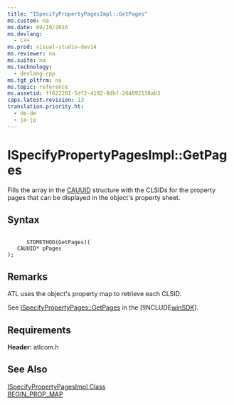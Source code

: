 ```yaml
---
title: "ISpecifyPropertyPagesImpl::GetPages"
ms.custom: na
ms.date: 09/19/2016
ms.devlang: 
  - C++
ms.prod: visual-studio-dev14
ms.reviewer: na
ms.suite: na
ms.technology: 
  - devlang-cpp
ms.tgt_pltfrm: na
ms.topic: reference
ms.assetid: ff622261-5df2-4192-8dbf-264092138ab3
caps.latest.revision: 13
translation.priority.ht: 
  - de-de
  - ja-jp
---
```

# ISpecifyPropertyPagesImpl::GetPages
Fills the array in the [CAUUID](http://msdn.microsoft.com/library/windows/desktop/ms680048) structure with the CLSIDs for the property pages that can be displayed in the object's property sheet.  
  
## Syntax  
  
```  
  
      STDMETHOD(GetPages)(  
   CAUUID* pPages   
);  
```  
  
## Remarks  
 ATL uses the object's property map to retrieve each CLSID.  
  
 See [ISpecifyPropertyPages::GetPages](http://msdn.microsoft.com/library/windows/desktop/ms687276) in the [!INCLUDE[winSDK](../vs140/includes/winSDK_md.md)].  
  
## Requirements  
 **Header:** atlcom.h  
  
## See Also  
 [ISpecifyPropertyPagesImpl Class](../vs140/ISpecifyPropertyPagesImpl-Class.md)   
 [BEGIN_PROP_MAP](../vs140/BEGIN_PROP_MAP.md)
